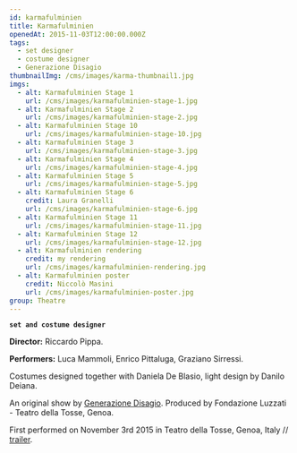 ```yaml
---
id: karmafulminien
title: Karmafulminien
openedAt: 2015-11-03T12:00:00.000Z
tags:
  - set designer
  - costume designer
  - Generazione Disagio
thumbnailImg: /cms/images/karma-thumbnail1.jpg
imgs:
  - alt: Karmafulminien Stage 1
    url: /cms/images/karmafulminien-stage-1.jpg
  - alt: Karmafulminien Stage 2
    url: /cms/images/karmafulminien-stage-2.jpg
  - alt: Karmafulminien Stage 10
    url: /cms/images/karmafulminien-stage-10.jpg
  - alt: Karmafulminien Stage 3
    url: /cms/images/karmafulminien-stage-3.jpg
  - alt: Karmafulminien Stage 4
    url: /cms/images/karmafulminien-stage-4.jpg
  - alt: Karmafulminien Stage 5
    url: /cms/images/karmafulminien-stage-5.jpg
  - alt: Karmafulminien Stage 6
    credit: Laura Granelli
    url: /cms/images/karmafulminien-stage-6.jpg
  - alt: Karmafulminien Stage 11
    url: /cms/images/karmafulminien-stage-11.jpg
  - alt: Karmafulminien Stage 12
    url: /cms/images/karmafulminien-stage-12.jpg
  - alt: Karmafulminien rendering
    credit: my rendering
    url: /cms/images/karmafulminien-rendering.jpg
  - alt: Karmafulminien poster
    credit: Niccolò Masini
    url: /cms/images/karmafulminien-poster.jpg
group: Theatre
---
```

**`set and costume designer`**

**Director:** Riccardo Pippa.

**Performers:** Luca Mammoli, Enrico Pittaluga, Graziano Sirressi.

Costumes designed together with Daniela De Blasio, light design by Danilo Deiana.

An original show by [Generazione Disagio](https://www.facebook.com/generazionedisagio/). Produced by Fondazione Luzzati - Teatro della Tosse, Genoa.

First performed on November 3rd 2015 in Teatro della Tosse, Genoa, Italy // [trailer](https://vimeo.com/148718410).
